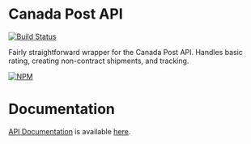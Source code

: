 # Canada Post API

[![Build Status](https://travis-ci.org/t3rminus/canada-post.svg?branch=master)](https://travis-ci.org/t3rminus/canada-post)

Fairly straightforward wrapper for the Canada Post API. Handles basic rating, creating non-contract shipments, and tracking.

[![NPM](https://nodei.co/npm/canadapost-api-international.png)](https://nodei.co/npm/canadapost-api-international/)

# Documentation

[API Documentation](https://github.com/milpas999/canada-post/blob/master/API.md) is available [here](https://github.com/milpas999/canada-post/blob/master/API.md).